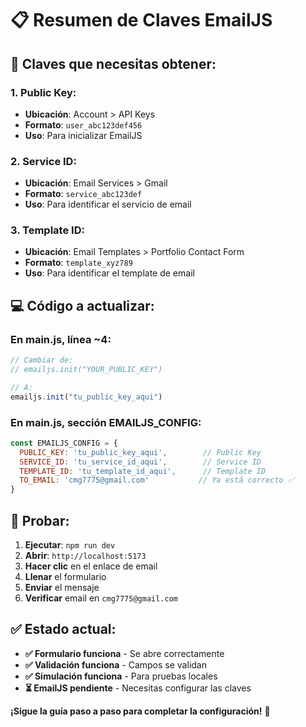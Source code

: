 # 📋 Resumen de Claves EmailJS

## 🔑 **Claves que necesitas obtener:**

### **1. Public Key:**
- **Ubicación**: Account > API Keys
- **Formato**: `user_abc123def456`
- **Uso**: Para inicializar EmailJS

### **2. Service ID:**
- **Ubicación**: Email Services > Gmail
- **Formato**: `service_abc123def`
- **Uso**: Para identificar el servicio de email

### **3. Template ID:**
- **Ubicación**: Email Templates > Portfolio Contact Form
- **Formato**: `template_xyz789`
- **Uso**: Para identificar el template de email

## 💻 **Código a actualizar:**

### **En main.js, línea ~4:**
```javascript
// Cambiar de:
// emailjs.init("YOUR_PUBLIC_KEY")

// A:
emailjs.init("tu_public_key_aqui")
```

### **En main.js, sección EMAILJS_CONFIG:**
```javascript
const EMAILJS_CONFIG = {
  PUBLIC_KEY: 'tu_public_key_aqui',        // Public Key
  SERVICE_ID: 'tu_service_id_aqui',        // Service ID
  TEMPLATE_ID: 'tu_template_id_aqui',      // Template ID
  TO_EMAIL: 'cmg7775@gmail.com'           // Ya está correcto ✅
}
```

## 🧪 **Probar:**

1. **Ejecutar**: `npm run dev`
2. **Abrir**: `http://localhost:5173`
3. **Hacer clic** en el enlace de email
4. **Llenar** el formulario
5. **Enviar** el mensaje
6. **Verificar** email en `cmg7775@gmail.com`

## ✅ **Estado actual:**
- **✅ Formulario funciona** - Se abre correctamente
- **✅ Validación funciona** - Campos se validan
- **✅ Simulación funciona** - Para pruebas locales
- **⏳ EmailJS pendiente** - Necesitas configurar las claves

**¡Sigue la guía paso a paso para completar la configuración!** 🚀
